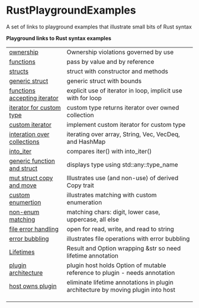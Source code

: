 # RustPlaygroundExamples
A set of links to playground examples that illustrate small bits of Rust syntax

**Playground links to Rust syntax examples**<br />

<table>
    <tr>
        <td style="border-right;">
<a href="https://play.rust-lang.org/?version=stable&mode=debug&edition=2018&gist=2e153e600daf37d3909ca2d6b5950f56">ownership</a>
        </td>
        <td>
        Ownership violations governed by use
        </td>
    </tr>
    <tr>
        <td>
<a href="https://play.rust-lang.org/?version=stable&mode=debug&edition=2018&gist=e41f33b89b939afa8476aa84981e4345">functions</a>
        </td>
        <td>
           pass by value and by reference 
        </td>
    </tr>
    <tr>
        <td>
<a href="https://play.rust-lang.org/?version=stable&mode=debug&edition=2018&gist=0e149a761bf748f4a2b9f7acc120e816">structs</a>
        </td>
        <td>
           struct with constructor and methods 
        </td>
    </tr>
    <tr>
        <td>
<a href="https://play.rust-lang.org/?version=stable&mode=debug&edition=2018&gist=7dd8fee11e0afe4f1772b6eaa63031b8">generic struct</a>
        </td>
        <td>
            generic struct with bounds
        </td>
    </tr>
    <tr>
        <td>
<a href="https://play.rust-lang.org/?version=stable&mode=debug&edition=2018&gist=53030e9e8e06413538dfa61f3d02f2e8">functions accepting iterator</a>
        </td>
        <td>
            explicit use of iterator in loop, implicit use with for loop
        </td>
    </tr>
    <tr>
        <td>
            <a href="https://play.rust-lang.org/?version=stable&mode=debug&edition=2018&gist=f375f3792f84e55cb65d5de3c7d01956">iterator for custom type
        </td>
        <td>
            custom type returns iterator over owned collection
        </td>
    <tr>
    <tr>
        <td>
            <a href="https://play.rust-lang.org/?version=stable&mode=debug&edition=2018&gist=527cbf992f6f8991137b105b25dcd7d2">custom iterator
        </td>
        <td>
            implement custom iterator for custom type
        </td>
    <tr>
        <td>
            <a href="https://play.rust-lang.org/?version=stable&mode=debug&edition=2018&gist=d871a66bd82f6001ee6cb75a5572a975">interation over collections</a>
        </td>
        <td>
            iterating over array, String, Vec, VecDeq, and HashMap
        </td>
    </tr>
    <tr>
        <td>
            <a href="https://play.rust-lang.org/?version=stable&mode=debug&edition=2018&gist=0fd39d1d6629d52d42e225f292d06db4">into_iter</a>
        </td>
        <td>
            compares iter() with into_iter()
        </td>
    </tr>
    <tr>
        <td>
            <a href="https://play.rust-lang.org/?version=stable&mode=debug&edition=2018&gist=c91bdd1431608e101471f3e43e54a73a">generic function and struct</a>
        </td>
        <td>
            displays type using std::any::type_name
        </td>
    </tr>
    <tr>
        <td>
            <a href="https://play.rust-lang.org/?version=stable&mode=debug&edition=2018&gist=784213671fd9d152118f8ca17ad29feb">mut struct copy and move</a>
        </td>
        <td>
           Illustrates use (and non-use) of derived Copy trait 
        </td>
    </tr>
    <tr>
        <td>
            <a href="https://play.rust-lang.org/?version=stable&mode=debug&edition=2018&gist=e609d2e8baf89018de7d236b2c946020">custom enumertion</a>
        </td>
        <td>
            illustrates matching with custom enumeration
        </td>
    </tr>
    <tr>
        <td>
            <a href="https://play.rust-lang.org/?version=stable&mode=debug&edition=2018&gist=d8ff223b3836c50e1d69e0fcce5b6769">non-enum matching</a>
        </td>
        <td>
            matching chars: digit, lower case, uppercase, all else
        </td>
    </tr>
    <tr>
        <td>
            <a href="https://play.rust-lang.org/?version=stable&mode=debug&edition=2018&gist=5e92f5a601fee0811f8b6ec57ab11cb9">file error handling</a>
        </td>
        <td>
            open for read, write, and read to string
        </td>
    </tr>
    <tr>
        <td>
            <a href="https://play.rust-lang.org/?version=stable&mode=debug&edition=2018&gist=6c4eca51d0547462043a8e00c1d063c5">error bubbling
        </td>
        <td>
            illustrates file operations with error bubbling
        </td>
    </tr>
    <tr>
        <td>
            <a href="https://play.rust-lang.org/?version=stable&mode=debug&edition=2018&gist=fc78d87ca01bce284c538ca9d59973a5>string conversions</a>
        </td>
        <td>
            convert between String, &str, PathBuf, &Path
        </td>
    </tr>
    <tr>
        <td>
            <a href="https://play.rust-lang.org/?version=stable&mode=debug&edition=2018&code=%23!%5Ballow(dead_code)%5D%0A%23!%5Ballow(unused_variables)%5D%0Ause%20std%3A%3Aresult%3A%3A*%3B%0A%0Afn%20demo_result%3C%27a%3E(p%3A%20bool)%20-%3E%20Result%3C%26%27a%20str%2C%20%26%27a%20str%3E%20%7B%0A%20%20%20%20print!(%22%5Cn%20%20value%20of%20input%20predicate%20is%20%7B%7D%22%2C%20p)%3B%0A%20%20%20%20if%20p%20%7B%0A%20%20%20%20%20%20%20%20Ok(%22it%27s%20ok%22)%0A%20%20%20%20%7D%20%0A%20%20%20%20else%20%7B%0A%20%20%20%20%20%20%20%20Err(%22not%20ok%22)%0A%20%20%20%20%7D%0A%7D%0A%0Afn%20demo_option%3C%27a%3E(p%3Abool)%20-%3E%20Option%3C%26%27a%20str%3E%20%7B%0A%20%20%20%20print!(%22%5Cn%20%20value%20of%20input%20predicate%20is%20%7B%7D%22%2C%20p)%3B%0A%20%20%20%20if%20p%20%7B%0A%20%20%20%20%20%20%20%20Some(%22something%20just%20for%20you!%22)%0A%20%20%20%20%7D%0A%20%20%20%20else%20%7B%0A%20%20%20%20%20%20%20%20None%0A%20%20%20%20%7D%0A%7D%0Afn%20title(msg%3A%26str)%20%7B%0A%20%20%20%20print!(%22%5Cn%20%20--%20%7B%7D%20--%5Cn%22%2C%20msg)%3B%0A%7D%0A%0Afn%20main()%20%7B%0A%20%20%20%20%2F%2F%20use%20display%3A%3A%7B*%7D%3B%0A%0A%20%20title(%22demo%20Result%22)%3B%0A%20%20print!(%22%5Cn--%20using%20match%22)%3B%0A%0A%20%20let%20r%20%3D%20demo_result(true)%3B%0A%20%20match%20r%20%7B%0A%20%20%20%20%20%20Ok(rslt)%20%3D%3E%20print!(%22%5Cn%20%20result%20is%20%7B%7D%22%2C%20rslt)%2C%0A%20%20%20%20%20%20Err(rslt)%20%3D%3E%20print!(%22%5Cn%20%20result%20is%20%7B%7D%22%2C%20rslt)%0A%20%20%7D%0A%20%20let%20r%20%3D%20demo_result(false)%3B%0A%20%20match%20r%20%7B%0A%20%20%20%20%20%20Ok(rslt)%20%3D%3E%20print!(%22%5Cn%20%20result%20is%20%7B%7D%22%2C%20rslt)%2C%0A%20%20%20%20%20%20Err(rslt)%20%3D%3E%20print!(%22%5Cn%20%20result%20is%20%7B%7D%22%2C%20rslt)%0A%20%20%7D%0A%20%20print!(%22%5Cn%5Cn--%20using%20expect%22)%3B%0A%0A%20%20let%20r%20%3D%20demo_result(true)%0A%20%20%20%20.expect(%22predicate%20was%20false%22)%3B%0A%20%20print!(%22%5Cn%20%20%20%20result%20is%20%7B%7D%22%2C%20r)%3B%0A%20%20%2F%2F%2F%2F%2F%2F%2F%2F%2F%2F%2F%2F%2F%2F%2F%2F%2F%2F%2F%2F%2F%2F%2F%2F%2F%2F%2F%2F%2F%2F%2F%2F%2F%2F%2F%2F%2F%2F%2F%2F%2F%2F%2F%2F%2F%0A%20%20%2F%2F%20uncomment%20to%20see%20panic%0A%20%20%2F%2F%20let%20_r%20%3D%20demo_result(false)%0A%20%20%2F%2F%20%20%20.expect(%22predicate%20was%20false%22)%3B%0A%20%20println!()%3B%0A%0A%20%20title(%22demo%20Option%22)%3B%0A%20%20print!(%22%5Cn--using%20match%22)%3B%0A%0A%20%20let%20r%20%3D%20demo_option(true)%3B%0A%20%20match%20r%20%7B%0A%20%20%20%20%20%20Some(rslt)%20%3D%3E%20print!(%22%5Cn%20%20%20%20%7B%7D%22%2C%20rslt)%2C%0A%20%20%20%20%20%20None%20%3D%3E%20print!(%22%5Cn%20%20%20%20sorry%2C%20nothing%20here%22)%0A%20%20%7D%0A%20%20let%20r%20%3D%20demo_option(false)%3B%0A%20%20match%20r%20%7B%0A%20%20%20%20%20%20Some(rslt)%20%3D%3E%20print!(%22%5Cn%20%20%20%20%7B%7D%22%2C%20rslt)%2C%0A%20%20%20%20%20%20None%20%3D%3E%20print!(%22%5Cn%20%20%20%20sorry%2C%20nothing%20here%22)%0A%20%20%7D%0A%20%20print!(%22%5Cn%5Cn--using%20unwrap%22)%3B%0A%0A%20%20let%20r%20%3D%20demo_option(true).unwrap()%3B%0A%20%20print!(%22%5Cn%20%20%20%20%7B%7D%22%2C%20r)%3B%0A%20%20%2F%2F%2F%2F%2F%2F%2F%2F%2F%2F%2F%2F%2F%2F%2F%2F%2F%2F%2F%2F%2F%2F%2F%2F%2F%2F%2F%2F%2F%2F%2F%2F%2F%2F%2F%2F%2F%2F%2F%2F%2F%2F%2F%2F%2F%0A%20%20%2F%2F%20uncomment%20to%20see%20panic%0A%20%20%2F%2F%20let%20_r%20%3D%20demo_option(false).unwrap()%3B%0A%0A%20%20print!(%22%5Cn%5Cn%20%20That%27s%20all%20folks!%5Cn%5Cn%22)%3B%0A%0A%7D">
               Lifetimes
            </a>
        </td>
        <td>
            Result and Option wrapping &str so need lifetime annotation  
        </td>
    </tr>
    <tr>
        <td>
            <a href="https://play.rust-lang.org/?version=stable&mode=debug&edition=2018&gist=28b7994c756c00244848b1668030be97">plugin architecture</a>
        </td>
        <td>
            plugin host holds Option of mutable reference to plugin - needs annotation
        </td>
    </tr>
    <tr>
        <td>
            <a href="https://play.rust-lang.org/?version=stable&mode=debug&edition=2018&gist=931f8460fbe875ce03f4e67dee9b304d">host owns plugin
        </td>
        <td>
            eliminate lifetime annotations in plugin architecture by moving plugin into host
        </td>
    </tr>
    <tr>
        <td>
        </td>
        <td>
        </td>
    </tr>
    <tr>
        <td>
        </td>
        <td>
        </td>
    </tr>
    <tr>
        <td>
        </td>
        <td>
        </td>
    </tr>
</table>
